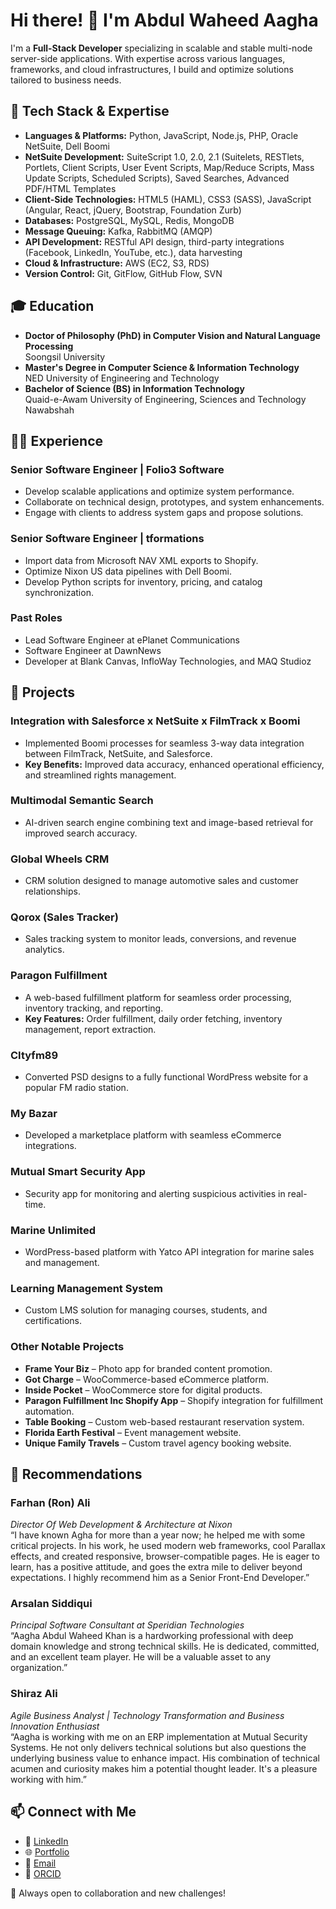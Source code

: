 # Hi there! 👋 I'm Abdul Waheed Aagha

I'm a **Full-Stack Developer** specializing in scalable and stable multi-node server-side applications. With expertise across various languages, frameworks, and cloud infrastructures, I build and optimize solutions tailored to business needs.

## 🔧 Tech Stack & Expertise

- **Languages & Platforms:** Python, JavaScript, Node.js, PHP, Oracle NetSuite, Dell Boomi
- **NetSuite Development:** SuiteScript 1.0, 2.0, 2.1 (Suitelets, RESTlets, Portlets, Client Scripts, User Event Scripts, Map/Reduce Scripts, Mass Update Scripts, Scheduled Scripts), Saved Searches, Advanced PDF/HTML Templates
- **Client-Side Technologies:** HTML5 (HAML), CSS3 (SASS), JavaScript (Angular, React, jQuery, Bootstrap, Foundation Zurb)
- **Databases:** PostgreSQL, MySQL, Redis, MongoDB
- **Message Queuing:** Kafka, RabbitMQ (AMQP)
- **API Development:** RESTful API design, third-party integrations (Facebook, LinkedIn, YouTube, etc.), data harvesting
- **Cloud & Infrastructure:** AWS (EC2, S3, RDS)
- **Version Control:** Git, GitFlow, GitHub Flow, SVN

## 🎓 Education

- **Doctor of Philosophy (PhD) in Computer Vision and Natural Language Processing**  
  Soongsil University
- **Master's Degree in Computer Science & Information Technology**  
  NED University of Engineering and Technology
- **Bachelor of Science (BS) in Information Technology**  
  Quaid-e-Awam University of Engineering, Sciences and Technology Nawabshah

## 👨‍💻 Experience

### **Senior Software Engineer | Folio3 Software**
- Develop scalable applications and optimize system performance.
- Collaborate on technical design, prototypes, and system enhancements.
- Engage with clients to address system gaps and propose solutions.

### **Senior Software Engineer | tformations**
- Import data from Microsoft NAV XML exports to Shopify.
- Optimize Nixon US data pipelines with Dell Boomi.
- Develop Python scripts for inventory, pricing, and catalog synchronization.

### **Past Roles**
- Lead Software Engineer at ePlanet Communications
- Software Engineer at DawnNews
- Developer at Blank Canvas, InfloWay Technologies, and MAQ Studioz

## 🚀 Projects

### **Integration with Salesforce x NetSuite x FilmTrack x Boomi**
- Implemented Boomi processes for seamless 3-way data integration between FilmTrack, NetSuite, and Salesforce.
- **Key Benefits:** Improved data accuracy, enhanced operational efficiency, and streamlined rights management.

### **Multimodal Semantic Search**
- AI-driven search engine combining text and image-based retrieval for improved search accuracy.

### **Global Wheels CRM**
- CRM solution designed to manage automotive sales and customer relationships.

### **Qorox (Sales Tracker)**
- Sales tracking system to monitor leads, conversions, and revenue analytics.

### **Paragon Fulfillment**
- A web-based fulfillment platform for seamless order processing, inventory tracking, and reporting.
- **Key Features:** Order fulfillment, daily order fetching, inventory management, report extraction.

### **CItyfm89**
- Converted PSD designs to a fully functional WordPress website for a popular FM radio station.

### **My Bazar**
- Developed a marketplace platform with seamless eCommerce integrations.

### **Mutual Smart Security App**
- Security app for monitoring and alerting suspicious activities in real-time.

### **Marine Unlimited**
- WordPress-based platform with Yatco API integration for marine sales and management.

### **Learning Management System**
- Custom LMS solution for managing courses, students, and certifications.

### **Other Notable Projects**
- **Frame Your Biz** – Photo app for branded content promotion.
- **Got Charge** – WooCommerce-based eCommerce platform.
- **Inside Pocket** – WooCommerce store for digital products.
- **Paragon Fulfillment Inc Shopify App** – Shopify integration for fulfillment automation.
- **Table Booking** – Custom web-based restaurant reservation system.
- **Florida Earth Festival** – Event management website.
- **Unique Family Travels** – Custom travel agency booking website.

## 🌟 Recommendations

### **Farhan (Ron) Ali**  
*Director Of Web Development & Architecture at Nixon*  
“I have known Agha for more than a year now; he helped me with some critical projects. In his work, he used modern web frameworks, cool Parallax effects, and created responsive, browser-compatible pages. He is eager to learn, has a positive attitude, and goes the extra mile to deliver beyond expectations. I highly recommend him as a Senior Front-End Developer.”

### **Arsalan Siddiqui**  
*Principal Software Consultant at Speridian Technologies*  
“Aagha Abdul Waheed Khan is a hardworking professional with deep domain knowledge and strong technical skills. He is dedicated, committed, and an excellent team player. He will be a valuable asset to any organization.”

### **Shiraz Ali**  
*Agile Business Analyst | Technology Transformation and Business Innovation Enthusiast*  
“Aagha is working with me on an ERP implementation at Mutual Security Systems. He not only delivers technical solutions but also questions the underlying business value to enhance impact. His combination of technical acumen and curiosity makes him a potential thought leader. It's a pleasure working with him.”

## 📫 Connect with Me

- 💼 [LinkedIn](https://www.linkedin.com/in/aagha-abdul-waheed)
- 🌐 [Portfolio](https://github.com/aaghawaheed/aagha)
- 📧 [Email](mailto:aghaagha51@gmail.com)
- 🔗 [ORCID](https://orcid.org/0009-0003-2026-3801)

🚀 Always open to collaboration and new challenges!
